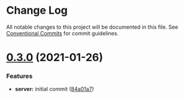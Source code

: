# Change Log

All notable changes to this project will be documented in this file.
See [Conventional Commits](https://conventionalcommits.org) for commit guidelines.

# [0.3.0](https://github.com/Tommytrg/integration/compare/v0.2.4...v0.3.0) (2021-01-26)

### Features

- **server:** initial commit ([84a01a7](https://github.com/Tommytrg/integration/commit/84a01a761d046865431d9753d6567d53f891db82))
